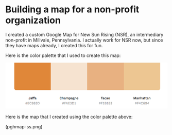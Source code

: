# Building a map for a non-profit organization

I created a custom Google Map for New Sun Rising (NSR), an intermediary non-profit in Millvale, Pennsylvania. I actually work for NSR now, but since they have maps already, I created this for fun. 

Here is the color palette that I used to create this map:

![Map with color palette](map-ss.png)



Here is the map that I created using the color palette above: 

(pghmap-ss.png)
